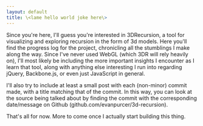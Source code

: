 ```yaml
---
layout: default
title: \<lame hello world joke here\>
---
```

Since you're here, I'll guess you're interested in 3DRecursion, a tool for visualizing and exploring recursion in the form of 3d models. Here you'll find the progress log for the project, chronicling all the stumblings I make along the way. Since I've never used WebGL (which 3DR will rely heavily on), I'll most likely be including the more important insights I encounter as I learn that tool, along with anything else interesting I run into regarding jQuery, Backbone.js, or even just JavaScript in general.

I'll also try to include at least a small post with each (non-minor) commit made, with a title matching that of the commit. In this way, you can look at the source being talked about by finding the commit with the corresponding date/message on Github (github.com/evanpurcer/3d-recursion).

That's all for now. More to come once I actually start building this thing.
